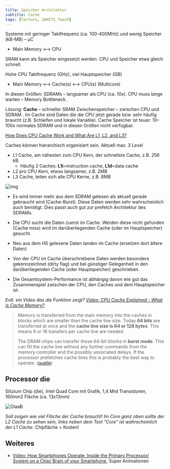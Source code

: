 ```yaml
---
title: Speicher Architektur
subtitle: Cache
tags: [lecture, 2AHITS_Teach]
---
```


Systeme mit geringer Taktfrequenz (ca. 100-400MHz) und wenig Speicher (kB-MB) – µC

- Main Memory ⟷ CPU

SRAM kann als Speicher eingesetzt werden. CPU und Speicher etwa gleich schnell.



Hohe CPU Taktfrequenz (GHz), viel Hauptspeicher (GB)

- Main Memory ⟷ Cache(s) ⟷ CPU(s) (Multicore)

In diesen Größen: SDRAMs – langsamer als CPU (ca. 10x). CPU muss lange warten – Memory Bottleneck.

Lösung: **Cache**  – schneller SRAM Zwischenspeicher – zwischen CPU und SDRAM . Im Cache sind Daten die die CPU jetzt gerade bzw. sehr häufig braucht (z.B. Schleifen und lokale Variable). Cache Speicher ist teuer: 10–100x normales SDRAM und in diesen Größen nicht verfügbar.

[How Does CPU Cache Work and What Are L1, L2, and L3?](https://www.makeuseof.com/tag/what-is-cpu-cache/)

Caches können hierarchisch organisiert sein. Aktuell max. 3 Level

-   L1 Cache, am nähesten zum CPU Kern, der schnellste Cache, z.B. 256 kB. 
    -   Häufig 2 Caches: **L1i**=instruction cache, **L1d**=data cache
-   L2 pro CPU Kern, etwas langsamer, z.B. 2MB
-   L3 Cache, teilen sich alle CPU Kerne, z.B. 8MB

![img](fig/cpumemory.2.png)

- Es wird immer mehr aus dem SDRAM gelesen als aktuell gerade gebraucht wird (Cache-Burst). Diese Daten werden sehr wahrscheinlich auch benötigt. Dies passt auch gut zur prefetch Architektur des SDRAMs.

- Die CPU sucht die Daten zuerst im Cache. Werden diese nicht gefunden (Cache miss) wird im darüberliegenden Cache (oder im Hauptspeicher) gesucht.

- Neu aus dem HS gelesene Daten landen im Cache (ersetzen dort ältere Daten)

- Von der CPU im Cache überschriebene Daten werden besonders gekennzeichnet (dirty flag) und bei günstiger Gelegenheit in den darüberliegenden Cache (oder Hauptspeicher) geschrieben.

- Die Gesamtsystem-Performance ist abhängig davon wie gut das Zusammenspiel zwischen der CPU, den Caches und dem Hauptspeicher ist.

*Evtl. ein Video das die Funktion zeigt? [Video: CPU Cache Explained - What is Cache Memory?](https://youtu.be/yi0FhRqDJfo)*

>   Memory is transferred from the main memory into the caches in blocks which are smaller than the cache line size. Today **64 *bits*** are transferred at once and the **cache line size is 64 or 128 *bytes***. This means 8 or 16 transfers per cache line are needed.
>
>   The DRAM chips can transfer those 64-bit blocks in **burst mode**. This can fill the cache line without any further commands from the memory controller and the possibly associated delays. If the processor prefetches cache lines this is probably the best way to operate. ([quelle](https://lwn.net/Articles/252125/))

## Processor die

Silizium Chip (die), Intel Quad Core mit Grafik, 1,4 Mrd Transistoren, 160mm2 Fläche (ca. 13x13mm)

![OiaaB](comparch/OiaaB.jpg)

*Soll zeigen wie viel Fläche der Cache braucht! Im Core ganz oben sollte der L2 Cache zu sehen sein, links neben dem Text "Core" ist wahrscheinlich der L1 Cache*. Chipfläche = Kosten!

## Weiteres

- [Video: How Smartphones Operate: Inside the Primary Processor/ System on a Chip/ Brain of your Smartphone](https://youtu.be/NKfW8ijmRQ4), Super Animationen

